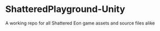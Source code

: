 # ShatteredPlayground-Unity
A working repo for all Shattered Eon game assets and source files alike
